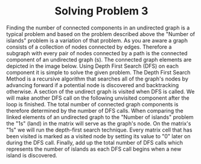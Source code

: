 <h1 align="center" id="title">Solving Problem 3</h1>

<p id="description">Finding the number of connected components in an undirected graph is a typical problem and based on the problem described above the "Number of islands" problem is a variation of that problem. As you are aware a graph consists of a collection of nodes connected by edges. Therefore a subgraph with every pair of nodes connected by a path is the connected component of an undirected graph (s). The connected graph elements are depicted in the image below. Using Depth First Search (DFS) on each component it is simple to solve the given problem. The Depth First Search Method is a recursive algorithm that searches all of the graph's nodes by advancing forward if a potential node is discovered and backtracking otherwise. A section of the undirect graph is visited when DFS is called. We will make another DFS call on the following unvisited component after the loop is finished. The total number of connected graph components is therefore determined by the number of DFS calls. When comparing the linked elements of an undirected graph to the "Number of islands" problem the "1s" (land) in the matrix will serve as the graph's node. On the matrix's "1s" we will run the depth-first search technique. Every matrix cell that has been visited is marked as a visited node by setting its value to "0" later on during the DFS call. Finally, add up the total number of DFS calls which represents the number of islands as each DFS call begins when a new island is discovered.</p>
